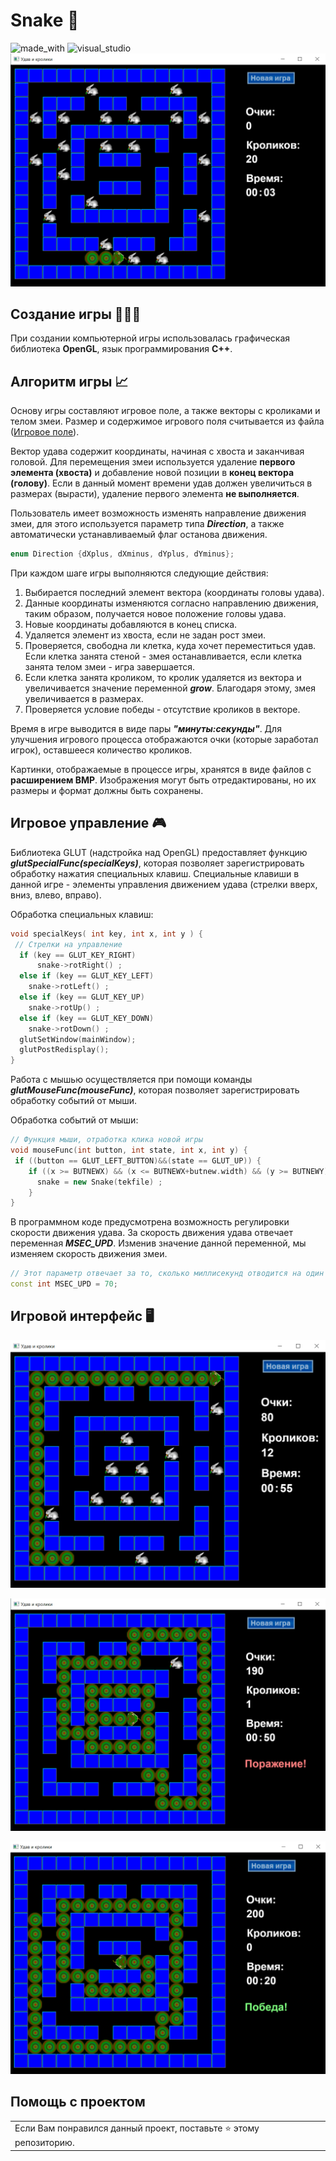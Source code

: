 # Snake 🐍
![made_with](https://img.shields.io/badge/Made%20with-C%2B%2B-success) 
![visual_studio](https://img.shields.io/badge/Made%20with-Visual%20Studio-success)
![Главная](gameInterface/start.png)
## Создание игры 👷🏻‍♂️
При создании компьютерной игры 
использовалась графическая библиотека **OpenGL**,
язык программирования **C++**.
## Алгоритм игры 📈
Основу игры составляют игровое поле, а также векторы
с кроликами и телом змеи. Размер и содержимое игрового
поля считывается из файла ([Игровое поле](SnakeOGL/map1)).  

Вектор удава содержит координаты, начиная с хвоста и заканчивая головой.
Для перемещения змеи используется удаление **первого элемента (хвоста)** и
добавление новой позиции в **конец вектора (голову)**. Если в данный момент 
времени удав должен увеличиться в размерах (вырасти), удаление первого
элемента **не выполняется**.

Пользователь имеет возможность изменять направление движения змеи,
для этого используется параметр типа ***Direction***, а также автоматически
устанавливаемый флаг останова движения.
```c++
enum Direction {dXplus, dXminus, dYplus, dYminus};
```
При каждом шаге игры выполняются следующие действия:
1. Выбирается последний элемент вектора (координаты головы удава).
2. Данные координаты изменяются согласно направлению движения, таким образом,
получается новое положение головы удава.
3. Новые координаты добавляются в конец списка.
4. Удаляется элемент из хвоста, если не задан рост змеи.
5. Проверяется, свободна ли клетка, куда хочет переместиться удав. Если клетка
занята стеной - змея останавливается, если клетка занята телом змеи - игра завершается.
6. Если клетка занята кроликом, то кролик удаляется из вектора и увеличивается
значение переменной ***grow***. Благодаря этому, змея увеличивается в размерах.
7. Проверяется условие победы - отсутствие кроликов в векторе.

Время в игре выводится в виде пары ***"минуты:секунды"***. Для улучшения игрового
процесса отображаются очки (которые заработал игрок), оставшееся количество кроликов.

Картинки, отображаемые в процессе игры, хранятся в виде файлов 
с **расширением BMP**. Изображения могут быть отредактированы, но их размеры
и формат должны быть сохранены.

## Игровое управление 🎮
Библиотека GLUT (надстройка над OpenGL) предоставляет функцию
***glutSpecialFunc(specialKeys)***, которая позволяет зарегистрировать обработку нажатия специальных
клавиш. Специальные клавиши в данной игре - элементы управления движением удава (стрелки вверх, 
вниз, влево, вправо).

Обработка специальных клавиш:
```c++
void specialKeys( int key, int x, int y ) {
 // Стрелки на управление 
  if (key == GLUT_KEY_RIGHT)
	  snake->rotRight() ;
  else if (key == GLUT_KEY_LEFT)
    snake->rotLeft() ;
  else if (key == GLUT_KEY_UP)
    snake->rotUp() ;
  else if (key == GLUT_KEY_DOWN)
    snake->rotDown() ;
  glutSetWindow(mainWindow);  
  glutPostRedisplay();		 
}
```
Работа с мышью осуществляется при помощи команды ***glutMouseFunc(mouseFunc)***, которая
позволяет зарегистрировать обработку событий от мыши.

Обработка событий от мыши:
```c++
// Функция мыши, отработка клика новой игры
void mouseFunc(int button, int state, int x, int y) {
 if ((button == GLUT_LEFT_BUTTON)&&(state == GLUT_UP)) {
	if ((x >= BUTNEWX) && (x <= BUTNEWX+butnew.width) && (y >= BUTNEWY) && (y <= BUTNEWY+butnew.height))
	  snake = new Snake(tekfile) ;
	}
}
```
В программном коде предусмотрена возможность регулировки скорости 
движения удава. За скорость движения удава отвечает переменная ***MSEC_UPD***.
Изменив значение данной переменной, мы изменяем скорость движения змеи.
```c++
// Этот параметр отвечает за то, сколько миллисекунд отводится на один шаг.
const int MSEC_UPD = 70;
```

## Игровой интерфейс 🖥️
![Snake movement](gameInterface/snake_movement.png)

![Game over](gameInterface/game_over.png)

![Win](gameInterface/winning.png)

## Помощь с проектом
<table>
    <tr>
        <td>
            Если Вам понравился данный проект, поставьте ⭐ этому репозиторию.
        </td>
    </tr>
</table>





